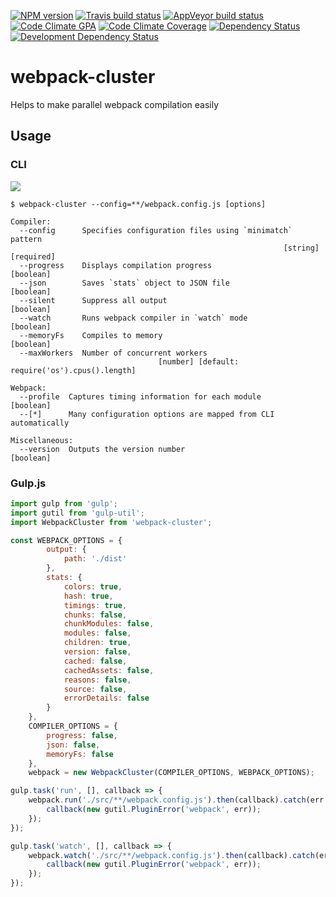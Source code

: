 [![NPM version](http://img.shields.io/npm/v/webpack-cluster.svg?style=flat-square)](https://www.npmjs.org/package/webpack-cluster)
[![Travis build status](http://img.shields.io/travis/mdreizin/webpack-cluster/master.svg?style=flat-square)](https://travis-ci.org/mdreizin/webpack-cluster)
[![AppVeyor build status](https://img.shields.io/appveyor/ci/mdreizin/webpack-cluster/master.svg?style=flat-square)](https://ci.appveyor.com/project/mdreizin/webpack-cluster/branch/master)
[![Code Climate GPA](https://img.shields.io/codeclimate/github/mdreizin/webpack-cluster.svg?style=flat-square)](https://codeclimate.com/github/mdreizin/webpack-cluster)
[![Code Climate Coverage](https://img.shields.io/codeclimate/coverage/github/mdreizin/webpack-cluster.svg?style=flat-square)](https://codeclimate.com/github/mdreizin/webpack-cluster)
[![Dependency Status](https://img.shields.io/david/mdreizin/webpack-cluster.svg?style=flat-square)](https://david-dm.org/mdreizin/webpack-cluster)
[![Development Dependency Status](https://img.shields.io/david/dev/mdreizin/webpack-cluster.svg?style=flat-square)](https://david-dm.org/mdreizin/webpack-cluster#info=devDependencies)

webpack-cluster
===============

Helps to make parallel webpack compilation easily

<h2 id="usage">Usage</h2>

<h3 id="usage-cli">CLI</h3>

![](https://raw.github.com/mdreizin/webpack-cluster/master/.gitdown/cli.gif)

```
$ webpack-cluster --config=**/webpack.config.js [options]

Compiler:
  --config      Specifies configuration files using `minimatch` pattern
                                                             [string] [required]
  --progress    Displays compilation progress                          [boolean]
  --json        Saves `stats` object to JSON file                      [boolean]
  --silent      Suppress all output                                    [boolean]
  --watch       Runs webpack compiler in `watch` mode                  [boolean]
  --memoryFs    Compiles to memory                                     [boolean]
  --maxWorkers  Number of concurrent workers
                                 [number] [default: require('os').cpus().length]

Webpack:
  --profile  Captures timing information for each module               [boolean]
  --[*]      Many configuration options are mapped from CLI automatically

Miscellaneous:
  --version  Outputs the version number                                [boolean]

```

<h3 id="usage-gulp-js">Gulp.js</h3>

```javascript
import gulp from 'gulp';
import gutil from 'gulp-util';
import WebpackCluster from 'webpack-cluster';

const WEBPACK_OPTIONS = {
        output: {
            path: './dist'
        },
        stats: {
            colors: true,
            hash: true,
            timings: true,
            chunks: false,
            chunkModules: false,
            modules: false,
            children: true,
            version: false,
            cached: false,
            cachedAssets: false,
            reasons: false,
            source: false,
            errorDetails: false
        }
    },
    COMPILER_OPTIONS = {
        progress: false,
        json: false,
        memoryFs: false
    },
    webpack = new WebpackCluster(COMPILER_OPTIONS, WEBPACK_OPTIONS);

gulp.task('run', [], callback => {
    webpack.run('./src/**/webpack.config.js').then(callback).catch(err => {
        callback(new gutil.PluginError('webpack', err));
    });
});

gulp.task('watch', [], callback => {
    webpack.watch('./src/**/webpack.config.js').then(callback).catch(err => {
        callback(new gutil.PluginError('webpack', err));
    });
});

```
